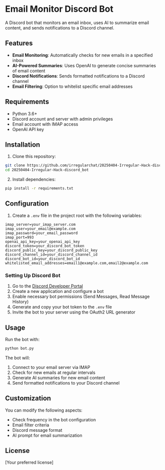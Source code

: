 # Email Monitor Discord Bot

A Discord bot that monitors an email inbox, uses AI to summarize email content, and sends notifications to a Discord channel.

## Features

- **Email Monitoring**: Automatically checks for new emails in a specified inbox
- **AI-Powered Summaries**: Uses OpenAI to generate concise summaries of email content
- **Discord Notifications**: Sends formatted notifications to a Discord channel
- **Email Filtering**: Option to whitelist specific email addresses

## Requirements

- Python 3.6+
- Discord account and server with admin privileges
- Email account with IMAP access
- OpenAI API key

## Installation

1. Clone this repository:
```bash
git clone https://github.com/irregularchat/20250404-Irregular-Hack-discord_bot
cd 20250404-Irregular-Hack-discord_bot
```

2. Install dependencies:
```bash
pip install -r requirements.txt
```

## Configuration

1. Create a `.env` file in the project root with the following variables:

```
imap_server=your_imap_server.com
imap_user=your_email@example.com
imap_password=your_email_password
imap_port=993
openai_api_key=your_openai_api_key
discord_token=your_discord_bot_token
discord_public_key=your_discord_public_key
discord_channel_id=your_discord_channel_id
discord_bot_id=your_discord_bot_id
whitelisted_email_addresses=email1@example.com,email2@example.com
```

### Setting Up Discord Bot

1. Go to the [Discord Developer Portal](https://discord.com/developers/applications)
2. Create a new application and configure a bot
3. Enable necessary bot permissions (Send Messages, Read Message History)
4. Generate and copy your bot token to the `.env` file
5. Invite the bot to your server using the OAuth2 URL generator

## Usage

Run the bot with:

```bash
python bot.py
```

The bot will:
1. Connect to your email server via IMAP
2. Check for new emails at regular intervals
3. Generate AI summaries for new email content
4. Send formatted notifications to your Discord channel

## Customization

You can modify the following aspects:
- Check frequency in the bot configuration
- Email filter criteria
- Discord message format
- AI prompt for email summarization

## License

[Your preferred license]